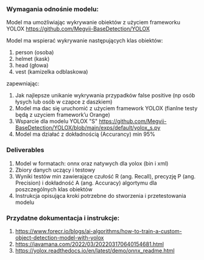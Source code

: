 ### Wymagania odnośnie modelu:

Model ma umożliwiając wykrywanie obiektów z użyciem frameworku YOLOX https://github.com/Megvii-BaseDetection/YOLOX

Model ma wspierać wykrywanie następujących klas obiektów:
1. person (osoba)
2. helmet (kask)
3. head (głowa)
4. vest (kamizelka odblaskowa)

zapewniając:
1. Jak najlepsze unikanie wykrywania przypadków false positive (np osób łysych lub osób w czapce z daszkiem)
2. Model ma dac się uruchomić z użyciem framework YOLOX (fianlne testy będą z uzyciem framework’u Orange)
3. Wsparcie dla modelu YOLOX "S" https://github.com/Megvii-BaseDetection/YOLOX/blob/main/exps/default/yolox_s.py 
4. Model ma działać z dokładnością (Accurancy) min 95%

### Deliverables
1. Model w formatach: onnx oraz natywych dla yolox (bin i xml)
2. Zbiory danych uczący i testowy
3. Wyniki testów min zawierające czułość R (ang. Recall), precyzję P (ang. Precision) i dokładność A (ang. Accuracy) algortymu dla poszczególnych klas obiektów
4. Instrukcja opisująca kroki potrzebne do stworzenia i przetestowania modelu


### Przydatne dokumentacja i instrukcje:
1. https://www.forecr.io/blogs/ai-algorithms/how-to-train-a-custom-object-detection-model-with-yolox
2. https://javamana.com/2022/03/202203170640154681.html
3. https://yolox.readthedocs.io/en/latest/demo/onnx_readme.html
